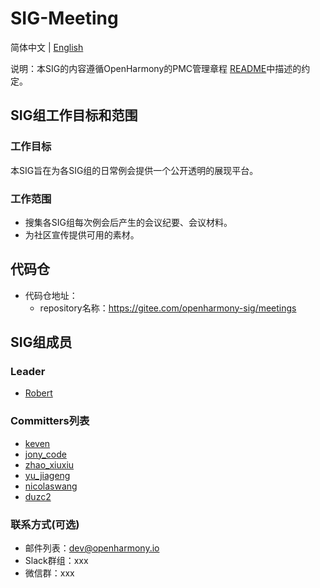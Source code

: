 # SIG-Meeting
简体中文 | [English](./sig_template.md)

说明：本SIG的内容遵循OpenHarmony的PMC管理章程 [README](/zh/pmc.md)中描述的约定。

## SIG组工作目标和范围

### 工作目标
 本SIG旨在为各SIG组的日常例会提供一个公开透明的展现平台。

### 工作范围
* 搜集各SIG组每次例会后产生的会议纪要、会议材料。
* 为社区宣传提供可用的素材。

## 代码仓
- 代码仓地址：
  - repository名称：https://gitee.com/openharmony-sig/meetings

## SIG组成员

### Leader
- [Robert ](https://gitee.com/minglonghuang)

### Committers列表
- [keven](https://gitee.com/kevenNO1)
- [jony_code](https://gitee.com/jony_code)
- [zhao_xiuxiu](https://gitee.com/zhao_xiuxiu)
- [yu_jiageng](https://gitee.com/yu_jia_geng)
- [nicolaswang](https://gitee.com/nicolaswang)
- [duzc2](https://gitee.com/duzc2)


### 联系方式(可选)

- 邮件列表：dev@openharmony.io
- Slack群组：xxx
- 微信群：xxx
